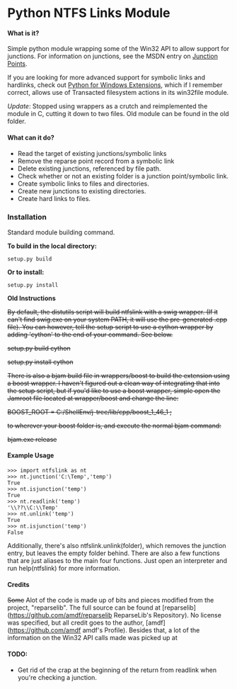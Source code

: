 Python NTFS Links Module
======================

#### What is it?

Simple python module wrapping some of the Win32 API to allow support for junctions. For information on junctions, see the MSDN entry on [Junction Points](http://msdn.microsoft.com/en-us/library/bb968829%28VS.85%29.aspx).

If you are looking for more advanced support for symbolic links and hardlinks, check out [Python for Windows Extensions](http://sourceforge.net/projects/pywin32/), which if I remember correct, allows use of Transacted filesystem actions in its win32file module.

_Update_: Stopped using wrappers as a crutch and reimplemented the module in C, cutting it down to two files. Old module can be found in the old folder.


#### What can it do?

* Read the target of existing junctions/symbolic links
* Remove the reparse point record from a symbolic link
* Delete existing junctions, referenced by file path.
* Check whether or not an existing folder is a junction point/symbolic link.
* Create symbolic links to files and directories.
* Create new junctions to existing directories.
* Create hard links to files.

### Installation

Standard module building command.

**To build in the local directory:**

	setup.py build

**Or to install:**

	setup.py install

**Old Instructions**

~~By default, the distutils script will build ntfslink with a swig wrapper. (If it can't find swig.exe on your system PATH, it will use the pre-generated .cpp file). You can however, tell the setup script to use a cython wrapper by adding 'cython' to the end of your command. See below.~~

~~setup.py build cython~~

~~setup.py install cython~~

~~There is also a bjam build file in wrappers/boost to build the extension using a boost wrapper. I haven't figured out a clean way of integrating that into the setup script, but if you'd like to use a boost wrapper, simple open the Jamroot file located at wrapper/boost and change the line:~~

~~BOOST_ROOT = C:/ShellEnv/j-tree/lib/cpp/boost_1_46_1 ;~~

~~to wherever your boost folder is, and execute the normal bjam command:~~

~~bjam.exe release~~

#### Example Usage

	>>> import ntfslink as nt
	>>> nt.junction('C:\Temp','temp')
	True
	>>> nt.isjunction('temp')
	True
	>>> nt.readlink('temp')
	'\\??\\C:\\Temp'
	>>> nt.unlink('temp')
	True
	>>> nt.isjunction('temp')
	False

Additionally, there's also ntfslink.unlink(folder), which removes the junction entry, but leaves the empty folder behind. There are also a few functions that are just aliases to the main four functions. Just open an interpreter and run help(ntfslink) for more information.

#### Credits

~~Some~~ Alot of the code is made up of bits and pieces modified from the project, "reparselib". The full source can be found at [reparselib](https://github.com/amdf/reparselib ReparseLib's Repository). No license was specified, but all credit goes to the author, [amdf](https://github.com/amdf amdf's Profile). Besides that, a lot of the information on the Win32 API calls made was picked up at

#### TODO:

* Get rid of the crap at the beginning of the return from readlink when you're checking a junction.